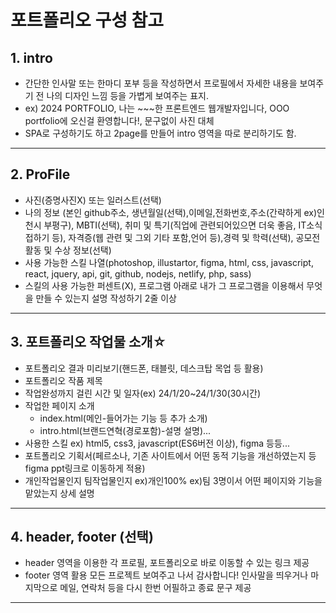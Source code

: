 # 포트폴리오 구성 참고
## 1. intro
* 간단한 인사말 또는 한마디 포부 등을 작성하면서 프로필에서 자세한 내용을 보여주기 전 나의 디자인 느낌 등을 가볍게 보여주는 표지.
* ex) 2024 PORTFOLIO, 나는 ~~~한 프론트엔드 웹개발자입니다, OOO portfolio에 오신걸 환영합니다!, 문구없이 사진 대체
* SPA로 구성하기도 하고 2page를 만들어 intro 영역을 따로 분리하기도 함.
--------------------------
## 2. ProFile
* 사진(증명사진X) 또는 일러스트(선택)
* 나의 정보 (본인 github주소, 생년월일(선택),이메일,전화번호,주소(간략하게 ex)인천시 부평구), MBTI(선택), 취미 및 특기(직업에 관련되어있으면 더욱 좋음, IT소식접하기 등), 자격증(웹 관련 및 그외 기타 포함,언어 등),경력 및 학력(선택), 공모전 활동 및 수상 정보(선택)
* 사용 가능한 스킬 나열(photoshop, illustartor, figma, html, css, javascript, react, jquery, api, git, github, nodejs, netlify, php, sass)
* 스킬의 사용 가능한 퍼센트(X), 프로그램 아래로 내가 그 프로그램을 이용해서 무엇을 만들 수 있는지 설명 작성하기 2줄 이상
-------------------------
## 3. 포트폴리오 작업물 소개☆
* 포트폴리오 결과 미리보기(핸드폰, 태블릿, 데스크탑 목업 등 활용)
* 포트폴리오 작품 제목
* 작업완성까지 걸린 시간 및 일자(ex) 24/1/20~24/1/30(30시간)
* 작업한 페이지 소개
    - index.html(메인-들어가는 기능 등 추가 소개)
    - intro.html(브랜드연혁(경로포함)-설명 설명)...
* 사용한 스킬 ex) html5, css3, javascript(ES6버전 이상), figma 등등...
* 포트폴리오 기획서(페르소나, 기존 사이트에서 어떤 동적 기능을 개선하였는지 등 figma ppt링크로 이동하게 적용)
* 개인작업물인지 팀작업물인지 ex)개인100% ex)팀 3명이서 어떤 페이지와 기능을 맡았는지 상세 설명
-------------------------
## 4. header, footer (선택)
* header 영역을 이용한 각 프로필, 포트폴리오로 바로 이동할 수 있는 링크 제공
* footer 영역 활용 모든 프로젝트 보여주고 나서 감사합니다! 인사말을 띄우거나 마지막으로 메일, 연락처 등을 다시 한번 어필하고 종료 문구 제공
-------------------------
 